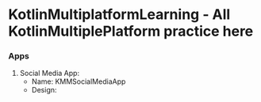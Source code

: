 # KotlinMultiplatformLearning - All KotlinMultiplePlatform practice here

### Apps
1. Social Media App:
   - Name: KMMSocialMediaApp
   - Design:
 
